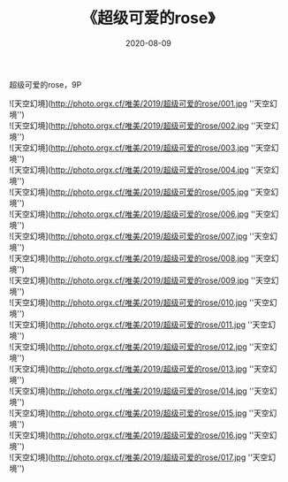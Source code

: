 ﻿---
layout: post
title:  《超级可爱的rose》
date:   2020-08-09
image: http://photo.orgx.cf/唯美/2019/超级可爱的rose/000.jpg
categories: [美女, 清纯, 唯美]
---

超级可爱的rose，9P



![天空幻境](http://photo.orgx.cf/唯美/2019/超级可爱的rose/001.jpg ''天空幻境'') <br>
![天空幻境](http://photo.orgx.cf/唯美/2019/超级可爱的rose/002.jpg ''天空幻境'') <br>
![天空幻境](http://photo.orgx.cf/唯美/2019/超级可爱的rose/003.jpg ''天空幻境'') <br>
![天空幻境](http://photo.orgx.cf/唯美/2019/超级可爱的rose/004.jpg ''天空幻境'') <br>
![天空幻境](http://photo.orgx.cf/唯美/2019/超级可爱的rose/005.jpg ''天空幻境'') <br>
![天空幻境](http://photo.orgx.cf/唯美/2019/超级可爱的rose/006.jpg ''天空幻境'') <br>
![天空幻境](http://photo.orgx.cf/唯美/2019/超级可爱的rose/007.jpg ''天空幻境'') <br>
![天空幻境](http://photo.orgx.cf/唯美/2019/超级可爱的rose/008.jpg ''天空幻境'') <br>
![天空幻境](http://photo.orgx.cf/唯美/2019/超级可爱的rose/009.jpg ''天空幻境'') <br>
![天空幻境](http://photo.orgx.cf/唯美/2019/超级可爱的rose/010.jpg ''天空幻境'') <br>
![天空幻境](http://photo.orgx.cf/唯美/2019/超级可爱的rose/011.jpg ''天空幻境'') <br>
![天空幻境](http://photo.orgx.cf/唯美/2019/超级可爱的rose/012.jpg ''天空幻境'') <br>
![天空幻境](http://photo.orgx.cf/唯美/2019/超级可爱的rose/013.jpg ''天空幻境'') <br>
![天空幻境](http://photo.orgx.cf/唯美/2019/超级可爱的rose/014.jpg ''天空幻境'') <br>
![天空幻境](http://photo.orgx.cf/唯美/2019/超级可爱的rose/015.jpg ''天空幻境'') <br>
![天空幻境](http://photo.orgx.cf/唯美/2019/超级可爱的rose/016.jpg ''天空幻境'') <br>
![天空幻境](http://photo.orgx.cf/唯美/2019/超级可爱的rose/017.jpg ''天空幻境'') <br>